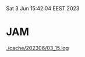 Sat  3 Jun 15:42:04 EEST 2023
# JAM
<a href='./cache/202306/03_15.log'>./cache/202306/03_15.log</a>
